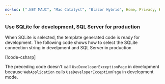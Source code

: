 ```yaml
---
no-loc: [".NET MAUI", "Mac Catalyst", "Blazor Hybrid", Home, Privacy, Kestrel, appsettings.json, "ASP.NET Core Identity", cookie, Cookie, Blazor, "Blazor Server", "Blazor WebAssembly", "Identity", "Let's Encrypt", Razor, SignalR]
---
```

<h3 id="sqlite-ss-6">Use SQLite for development, SQL Server for production</h3>

When SQLite is selected, the template generated code is ready for development. The following code shows how to select the SQLite connection string in develpment and SQL Server in production.

[!code-csharp[](~/tutorials/razor-pages/razor-pages-start/sample/RazorPagesMovie60/ProgramProd.cs?name=snippet&highlight=7-16)]

The preceding code doesn't call `UseDeveloperExceptionPage` in development because `WebApplication` calls `UseDeveloperExceptionPage` in development mode.